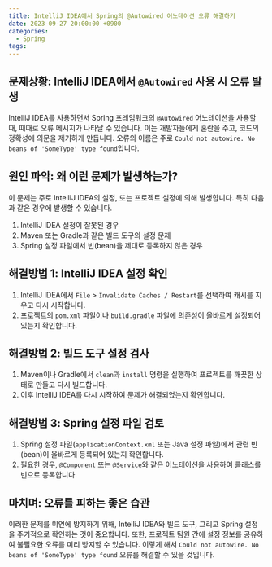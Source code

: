 ```yaml
---
title: IntelliJ IDEA에서 Spring의 @Autowired 어노테이션 오류 해결하기
date: 2023-09-27 20:00:00 +0900
categories:
  - Spring
tags:
---
```

## 문제상황: IntelliJ IDEA에서 `@Autowired` 사용 시 오류 발생

IntelliJ IDEA를 사용하면서 Spring 프레임워크의 `@Autowired` 어노테이션을 사용할 때, 때때로 오류 메시지가 나타날 수 있습니다. 이는 개발자들에게 혼란을 주고, 코드의 정확성에 의문을 제기하게 만듭니다. 오류의 이름은 주로 `Could not autowire. No beans of 'SomeType' type found`입니다.

## 원인 파악: 왜 이런 문제가 발생하는가?

이 문제는 주로 IntelliJ IDEA의 설정, 또는 프로젝트 설정에 의해 발생합니다. 특히 다음과 같은 경우에 발생할 수 있습니다.

1. IntelliJ IDEA 설정이 잘못된 경우
2. Maven 또는 Gradle과 같은 빌드 도구의 설정 문제
3. Spring 설정 파일에서 빈(bean)을 제대로 등록하지 않은 경우

## 해결방법 1: IntelliJ IDEA 설정 확인

1. IntelliJ IDEA에서 `File` > `Invalidate Caches / Restart`를 선택하여 캐시를 지우고 다시 시작합니다.
2. 프로젝트의 `pom.xml` 파일이나 `build.gradle` 파일에 의존성이 올바르게 설정되어 있는지 확인합니다.

## 해결방법 2: 빌드 도구 설정 검사

1. Maven이나 Gradle에서 `clean`과 `install` 명령을 실행하여 프로젝트를 깨끗한 상태로 만들고 다시 빌드합니다.
2. 이후 IntelliJ IDEA를 다시 시작하여 문제가 해결되었는지 확인합니다.

## 해결방법 3: Spring 설정 파일 검토

1. Spring 설정 파일(`applicationContext.xml` 또는 Java 설정 파일)에서 관련 빈(bean)이 올바르게 등록되어 있는지 확인합니다.
2. 필요한 경우, `@Component` 또는 `@Service`와 같은 어노테이션을 사용하여 클래스를 빈으로 등록합니다.

## 마치며: 오류를 피하는 좋은 습관

이러한 문제를 미연에 방지하기 위해, IntelliJ IDEA와 빌드 도구, 그리고 Spring 설정을 주기적으로 확인하는 것이 중요합니다. 또한, 프로젝트 팀원 간에 설정 정보를 공유하여 불필요한 오류를 미리 방지할 수 있습니다. 이렇게 해서 `Could not autowire. No beans of 'SomeType' type found` 오류를 해결할 수 있을 것입니다.